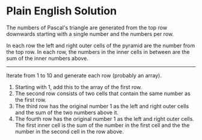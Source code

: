 # Plain English Solution

The numbers of Pascal's triangle are generated from the top row downwards starting with a single number and the numbers per row.

In each row the left and right outer cells of the pyramid are the number from the top row. In each row, the numbers in the inner cells in between are the sum of the inner numbers above.

---

Iterate from 1 to 10 and generate each row (probably an array).

1. Starting with 1, add this to the array of the first row.
2. The second row consists of two cells that contain the same number as the first row.
3. The third row has the original number 1 as the left and right outer cells and the sum of the two numbers above it.
4. The fourth row has the original number 1 as the left and right outer cells. The first inner cell is the sum of the number in the first cell and the the number in the second cell in the row above.
